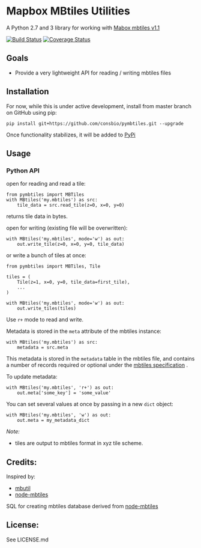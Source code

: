 
# Mapbox MBtiles Utilities

A Python 2.7 and 3 library for working with [Mabox mbtiles v1.1](https://github.com/mapbox/mbtiles-spec/blob/master/1.1/spec.md)

[![Build Status](https://travis-ci.org/consbio/pymbtiles.svg?branch=master)](https://travis-ci.org/consbio/pymbtiles) [![Coverage Status](https://coveralls.io/repos/github/consbio/pymbtiles/badge.svg?branch=master)](https://coveralls.io/github/consbio/pymbtiles?branch=master)


## Goals
* Provide a very lightweight API for reading / writing mbtiles files



## Installation
For now, while this is under active development, install from master
branch on GitHub using pip:
```
pip install git+https://github.com/consbio/pymbtiles.git --upgrade
```

Once functionality stabilizes, it will be added to
[PyPi](https://pypi.python.org/pypi)


## Usage

### Python API

open for reading and read a tile:

```
from pymbtiles import MBTiles
with MBtiles('my.mbtiles') as src:
    tile_data = src.read_tile(z=0, x=0, y=0)
```

returns tile data in bytes.


open for writing (existing file will be overwritten):

```
with MBtiles('my.mbtiles', mode='w') as out:
    out.write_tile(z=0, x=0, y=0, tile_data)
```

or write a bunch of tiles at once:

```
from pymbtiles import MBTiles, Tile

tiles = (
    Tile(z=1, x=0, y=0, tile_data=first_tile),
    ...
)

with MBtiles('my.mbtiles', mode='w') as out:
    out.write_tiles(tiles)
```


Use `r+` mode to read and write.


Metadata is stored in the `meta` attribute of the mbtiles instance:

```
with MBtiles('my.mbtiles') as src:
    metadata = src.meta
```

This metadata is stored in the `metadata` table in the mbtiles file, and contains
a number of records required or optional under the
[mbtiles specification](https://github.com/mapbox/mbtiles-spec/blob/master/1.1/spec.md) .


To update metadata:

```
with MBtiles('my.mbtiles', 'r+') as out:
    out.meta['some_key'] = 'some_value'
```

You can set several values at once by passing in a new `dict` object:

```
with MBtiles('my.mbtiles', 'w') as out:
    out.meta = my_metadata_dict
```




*Note:*
* tiles are output to mbtiles format in xyz tile scheme.



## Credits:

Inspired by:
* [mbutil](https://github.com/mapbox/mbutil)
* [node-mbtiles](https://github.com/mapbox/node-mbtiles)

SQL for creating mbtiles database derived from
[node-mbtiles](https://github.com/mapbox/node-mbtiles)


## License:
See LICENSE.md
